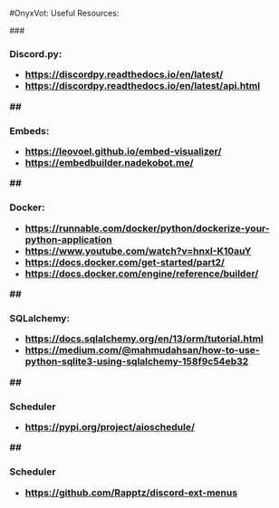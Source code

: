 #OnyxVot: Useful Resources:

###<h3>Discord.py:
- https://discordpy.readthedocs.io/en/latest/
- https://discordpy.readthedocs.io/en/latest/api.html

##<h3>Embeds:
- https://leovoel.github.io/embed-visualizer/
- https://embedbuilder.nadekobot.me/


##<h3>Docker:
- https://runnable.com/docker/python/dockerize-your-python-application
- https://www.youtube.com/watch?v=hnxI-K10auY
- https://docs.docker.com/get-started/part2/
- https://docs.docker.com/engine/reference/builder/

##<h3>SQLalchemy:
- https://docs.sqlalchemy.org/en/13/orm/tutorial.html
- https://medium.com/@mahmudahsan/how-to-use-python-sqlite3-using-sqlalchemy-158f9c54eb32

##<h3>Scheduler
- https://pypi.org/project/aioschedule/

##<h3>Scheduler
- https://github.com/Rapptz/discord-ext-menus
